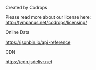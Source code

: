 Created by Codrops

Please read more about our license here: http://tympanus.net/codrops/licensing/

Online Data

https://jsonbin.io/api-reference

CDN

https://cdn.jsdelivr.net
